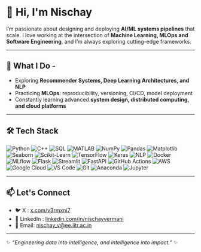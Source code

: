 # 👋 Hi, I'm Nischay

I’m passionate about designing and deploying **AI/ML systems pipelines** that scale.
I love working at the intersection of **Machine Learning, MLOps and Software Engineering**, and I’m always exploring cutting-edge frameworks.

---

## 🚀 What I Do -
- Exploring **Recommender Systems, Deep Learning Architectures, and NLP**  
- Practicing **MLOps**: reproducibility, versioning, CI/CD, model deployment  
- Constantly learning advanced **system design, distributed computing, and cloud platforms**  

---

## 🛠️ Tech Stack  

![Python](https://img.shields.io/badge/Python-3776AB?style=for-the-badge&logo=python&logoColor=white) 
![C++](https://img.shields.io/badge/C++-00599C?style=for-the-badge&logo=c%2B%2B&logoColor=white) 
![SQL](https://img.shields.io/badge/SQL-336791?style=for-the-badge&logo=postgresql&logoColor=white) 
![MATLAB](https://img.shields.io/badge/MATLAB-0076A8?style=for-the-badge&logo=mathworks&logoColor=white) 
![NumPy](https://img.shields.io/badge/Numpy-013243?style=for-the-badge&logo=numpy&logoColor=white) 
![Pandas](https://img.shields.io/badge/Pandas-150458?style=for-the-badge&logo=pandas&logoColor=white) 
![Matplotlib](https://img.shields.io/badge/Matplotlib-11557c?style=for-the-badge&logo=plotly&logoColor=white) 
![Seaborn](https://img.shields.io/badge/Seaborn-1f77b4?style=for-the-badge&logo=python&logoColor=white) 
![Scikit-Learn](https://img.shields.io/badge/scikit--learn-F7931E?style=for-the-badge&logo=scikit-learn&logoColor=white) 
![TensorFlow](https://img.shields.io/badge/TensorFlow-FF6F00?style=for-the-badge&logo=TensorFlow&logoColor=white) 
![Keras](https://img.shields.io/badge/Keras-D00000?style=for-the-badge&logo=Keras&logoColor=white) 
![NLP](https://img.shields.io/badge/NLP-5A20CB?style=for-the-badge&logo=spacy&logoColor=white) 
![Docker](https://img.shields.io/badge/Docker-2496ED?style=for-the-badge&logo=docker&logoColor=white) 
![MLflow](https://img.shields.io/badge/MLflow-0194E2?style=for-the-badge&logo=mlflow&logoColor=white) 
![Flask](https://img.shields.io/badge/Flask-000000?style=for-the-badge&logo=flask&logoColor=white) 
![Streamlit](https://img.shields.io/badge/Streamlit-FF4B4B?style=for-the-badge&logo=Streamlit&logoColor=white) 
![FastAPI](https://img.shields.io/badge/FastAPI-009688?style=for-the-badge&logo=fastapi&logoColor=white) 
![GitHub Actions](https://img.shields.io/badge/GitHub%20Actions-2088FF?style=for-the-badge&logo=githubactions&logoColor=white) 
![AWS](https://img.shields.io/badge/AWS-232F3E?style=for-the-badge&logo=amazonaws&logoColor=white) 
![Google Cloud](https://img.shields.io/badge/GoogleCloud-4285F4?style=for-the-badge&logo=googlecloud&logoColor=white) 
![VS Code](https://img.shields.io/badge/VSCode-007ACC?style=for-the-badge&logo=visualstudiocode&logoColor=white) 
![Git](https://img.shields.io/badge/Git-F05032?style=for-the-badge&logo=git&logoColor=white) 
![Anaconda](https://img.shields.io/badge/Anaconda-44A833?style=for-the-badge&logo=anaconda&logoColor=white) 
![Jupyter](https://img.shields.io/badge/Jupyter-F37626?style=for-the-badge&logo=jupyter&logoColor=white)

---

## 📫 Let's Connect
- 🐦 X : [x.com/v3rmxni7](https://x.com/v3rmxni7)  
- 🔗 LinkedIn : [linkedin.com/in/nischayvermani](https://www.linkedin.com/in/nischayvermani)  
- 📧 Email:  nischay_v@ee.iitr.ac.in  

---

✨ *“Engineering data into intelligence, and intelligence into impact.”* ✨
